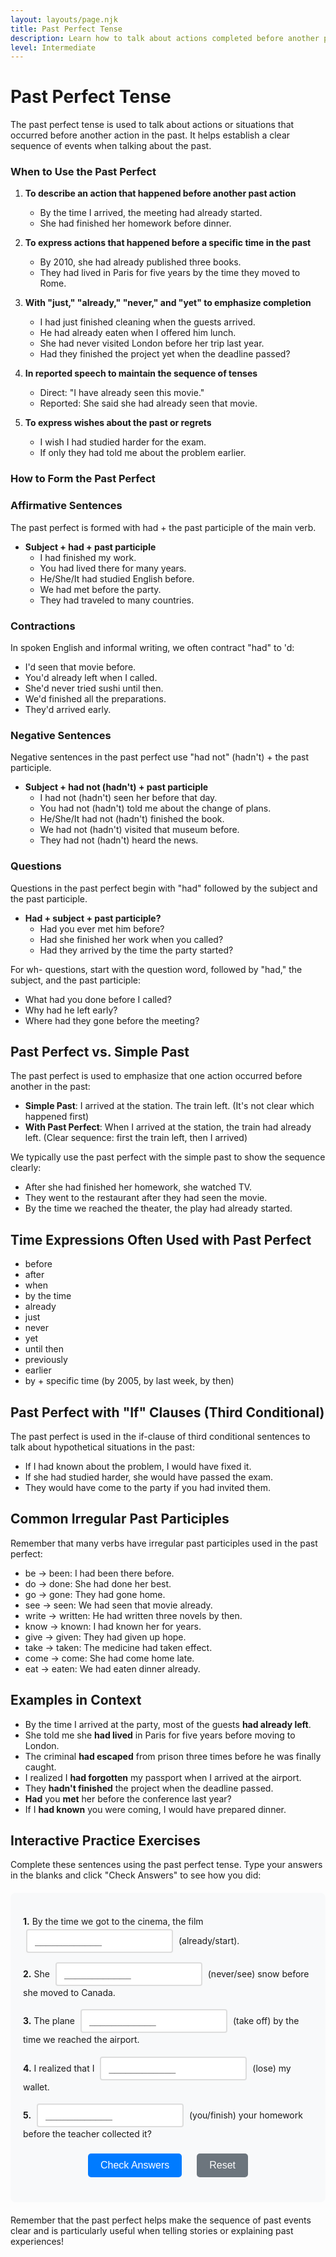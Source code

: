 ```yaml
---
layout: layouts/page.njk
title: Past Perfect Tense
description: Learn how to talk about actions completed before another past action.
level: Intermediate
---
```


<div class="grammar-content">

# Past Perfect Tense

The past perfect tense is used to talk about actions or situations that occurred before another action in the past. It helps establish a clear sequence of events when talking about the past.

### When to Use the Past Perfect

1. **To describe an action that happened before another past action**
   - By the time I arrived, the meeting had already started.
   - She had finished her homework before dinner.

2. **To express actions that happened before a specific time in the past**
   - By 2010, she had already published three books.
   - They had lived in Paris for five years by the time they moved to Rome.

3. **With "just," "already," "never," and "yet" to emphasize completion**
   - I had just finished cleaning when the guests arrived.
   - He had already eaten when I offered him lunch.
   - She had never visited London before her trip last year.
   - Had they finished the project yet when the deadline passed?

4. **In reported speech to maintain the sequence of tenses**
   - Direct: "I have already seen this movie."
   - Reported: She said she had already seen that movie.

5. **To express wishes about the past or regrets**
   - I wish I had studied harder for the exam.
   - If only they had told me about the problem earlier.

### How to Form the Past Perfect

### Affirmative Sentences

The past perfect is formed with had + the past participle of the main verb.

- **Subject + had + past participle**
  - I had finished my work.
  - You had lived there for many years.
  - He/She/It had studied English before.
  - We had met before the party.
  - They had traveled to many countries.

### Contractions

In spoken English and informal writing, we often contract "had" to 'd:

- I'd seen that movie before.
- You'd already left when I called.
- She'd never tried sushi until then.
- We'd finished all the preparations.
- They'd arrived early.

### Negative Sentences

Negative sentences in the past perfect use "had not" (hadn't) + the past participle.

- **Subject + had not (hadn't) + past participle**
  - I had not (hadn't) seen her before that day.
  - You had not (hadn't) told me about the change of plans.
  - He/She/It had not (hadn't) finished the book.
  - We had not (hadn't) visited that museum before.
  - They had not (hadn't) heard the news.

### Questions

Questions in the past perfect begin with "had" followed by the subject and the past participle.

- **Had + subject + past participle?**
  - Had you ever met him before?
  - Had she finished her work when you called?
  - Had they arrived by the time the party started?

For wh- questions, start with the question word, followed by "had," the subject, and the past participle:

- What had you done before I called?
- Why had he left early?
- Where had they gone before the meeting?

## Past Perfect vs. Simple Past

The past perfect is used to emphasize that one action occurred before another in the past:

- **Simple Past**: I arrived at the station. The train left. (It's not clear which happened first)
- **With Past Perfect**: When I arrived at the station, the train had already left. (Clear sequence: first the train left, then I arrived)

We typically use the past perfect with the simple past to show the sequence clearly:

- After she had finished her homework, she watched TV.
- They went to the restaurant after they had seen the movie.
- By the time we reached the theater, the play had already started.

## Time Expressions Often Used with Past Perfect

- before
- after
- when
- by the time
- already
- just
- never
- yet
- until then
- previously
- earlier
- by + specific time (by 2005, by last week, by then)

## Past Perfect with "If" Clauses (Third Conditional)

The past perfect is used in the if-clause of third conditional sentences to talk about hypothetical situations in the past:

- If I had known about the problem, I would have fixed it.
- If she had studied harder, she would have passed the exam.
- They would have come to the party if you had invited them.

## Common Irregular Past Participles

Remember that many verbs have irregular past participles used in the past perfect:

- be → been: I had been there before.
- do → done: She had done her best.
- go → gone: They had gone home.
- see → seen: We had seen that movie already.
- write → written: He had written three novels by then.
- know → known: I had known her for years.
- give → given: They had given up hope.
- take → taken: The medicine had taken effect.
- come → come: She had come home late.
- eat → eaten: We had eaten dinner already.

## Examples in Context

- By the time I arrived at the party, most of the guests **had already left**.
- She told me she **had lived** in Paris for five years before moving to London.
- The criminal **had escaped** from prison three times before he was finally caught.
- I realized I **had forgotten** my passport when I arrived at the airport.
- They **hadn't finished** the project when the deadline passed.
- **Had** you **met** her before the conference last year?
- If I **had known** you were coming, I would have prepared dinner.

## Interactive Practice Exercises

Complete these sentences using the past perfect tense. Type your answers in the blanks and click "Check Answers" to see how you did:

<div class="interactive-exercise" id="past-perfect-exercise" data-exercise-id="past-perfect-intermediate">
  <div class="exercise-item">
    <p><strong>1.</strong> By the time we got to the cinema, the film <input type="text" class="fill-blank" data-answer="had already started" placeholder="____________"> (already/start).</p>
  </div>
  
  <div class="exercise-item">
    <p><strong>2.</strong> She <input type="text" class="fill-blank" data-answer="had never seen" placeholder="____________"> (never/see) snow before she moved to Canada.</p>
  </div>
  
  <div class="exercise-item">
    <p><strong>3.</strong> The plane <input type="text" class="fill-blank" data-answer="had taken off" placeholder="____________"> (take off) by the time we reached the airport.</p>
  </div>
  
  <div class="exercise-item">
    <p><strong>4.</strong> I realized that I <input type="text" class="fill-blank" data-answer="had lost" placeholder="____________"> (lose) my wallet.</p>
  </div>
  
  <div class="exercise-item">
    <p><strong>5.</strong> <input type="text" class="fill-blank" data-answer="Had you finished" placeholder="____________"> (you/finish) your homework before the teacher collected it?</p>
  </div>
  
  <div class="exercise-controls">
    <button onclick="checkAnswers('past-perfect-exercise')" class="check-btn">Check Answers</button>
    <button onclick="resetExercise('past-perfect-exercise')" class="reset-btn">Reset</button>
  </div>
  
  <div id="past-perfect-exercise-results" class="results-section" style="display: none;">
    <h4>Results:</h4>
    <p id="past-perfect-exercise-score"></p>
    <div id="past-perfect-exercise-feedback"></div>
  </div>
</div>

<script>
function checkAnswers(exerciseId) {
  const exercise = document.getElementById(exerciseId);
  const inputs = exercise.querySelectorAll('.fill-blank');
  const resultsDiv = document.getElementById(exerciseId + '-results');
  const scoreP = document.getElementById(exerciseId + '-score');
  const feedbackDiv = document.getElementById(exerciseId + '-feedback');
  
  let correct = 0;
  let total = inputs.length;
  let feedback = '';
  
  inputs.forEach((input, index) => {
    const userAnswer = input.value.trim().toLowerCase();
    const correctAnswer = input.dataset.answer.toLowerCase();
    
    // Remove previous styling
    input.classList.remove('correct', 'incorrect');
    
    if (userAnswer === correctAnswer) {
      input.classList.add('correct');
      correct++;
    } else {
      input.classList.add('incorrect');
      feedback += `<p><strong>Question ${index + 1}:</strong> Your answer: "${input.value}" | Correct answer: "${input.dataset.answer}"</p>`;
    }
  });
  
  // Show results
  resultsDiv.style.display = 'block';
  scoreP.textContent = `Score: ${correct}/${total} (${Math.round(correct/total*100)}%)`;
  
  if (correct === total) {
    feedbackDiv.innerHTML = '<p style="color: green; font-weight: bold;">Excellent! All answers are correct! 🎉</p>';
  } else {
    feedbackDiv.innerHTML = feedback;
  }
}

function resetExercise(exerciseId) {
  const exercise = document.getElementById(exerciseId);
  const inputs = exercise.querySelectorAll('.fill-blank');
  const resultsDiv = document.getElementById(exerciseId + '-results');
  
  inputs.forEach(input => {
    input.value = '';
    input.classList.remove('correct', 'incorrect');
  });
  
  resultsDiv.style.display = 'none';
}
</script>

<style>
.interactive-exercise {
  background: #f8f9fa;
  padding: 20px;
  border-radius: 8px;
  margin: 20px 0;
}

.exercise-item {
  margin: 15px 0;
  line-height: 1.6;
}

.fill-blank {
  border: 2px solid #ddd;
  padding: 8px 12px;
  border-radius: 4px;
  font-size: 16px;
  min-width: 120px;
  margin: 0 5px;
  transition: border-color 0.3s;
}

.fill-blank:focus {
  outline: none;
  border-color: #007bff;
}

.fill-blank.correct {
  border-color: #28a745;
  background-color: #d4edda;
}

.fill-blank.incorrect {
  border-color: #dc3545;
  background-color: #f8d7da;
}

.exercise-controls {
  margin: 20px 0;
  text-align: center;
}

.check-btn, .reset-btn {
  background: #007bff;
  color: white;
  border: none;
  padding: 10px 20px;
  border-radius: 5px;
  cursor: pointer;
  margin: 0 10px;
  font-size: 16px;
  transition: background-color 0.3s;
}

.check-btn:hover {
  background: #0056b3;
}

.reset-btn {
  background: #6c757d;
}

.reset-btn:hover {
  background: #5a6268;
}

.results-section {
  margin-top: 20px;
  padding: 15px;
  background: white;
  border-radius: 5px;
  border-left: 4px solid #007bff;
}

#feedback p {
  margin: 5px 0;
  padding: 5px;
  background: #fff3cd;
  border: 1px solid #ffeaa7;
  border-radius: 3px;
}
</style>

Remember that the past perfect helps make the sequence of past events clear and is particularly useful when telling stories or explaining past experiences!

</div>